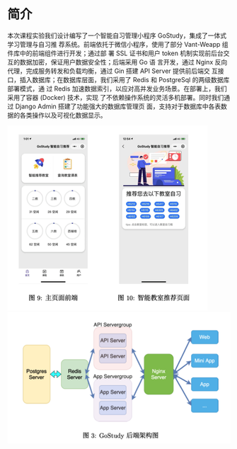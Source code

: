 # 简介

本次课程实验我们设计编写了一个智能自习管理小程序 GoStudy，集成了一体式学习管理与自习推 荐系统。前端依托于微信小程序，使用了部分 Vant-Weapp 组件库中的前端组件进行开发；通过部 署 SSL 证书和用户 token 机制实现前后台交互的数据加密，保证用户数据安全性；后端采用 Go 语 言开发，通过 Nginx 反向代理，完成服务转发和负载均衡，通过 Gin 搭建 API Server 提供前后端交 互接口，插入数据库；在数据库层面，我们采用了 Redis 和 PostgreSql 的两级数据库部署模式，通 过 Redis 加速数据索引，以应对高并发业务场景。在部署上，我们采用了容器 (Docker) 技术，实现 了不依赖操作系统的灵活多机部署。同时我们通过 Django Admin 搭建了功能强大的数据库管理页 面，支持对于数据库中各表数据的各类操作以及可视化数据显示。

<img src="image/frontend.png" style="zoom:50%;" />

<img src="image/backend.png" style="zoom:50%;" />



